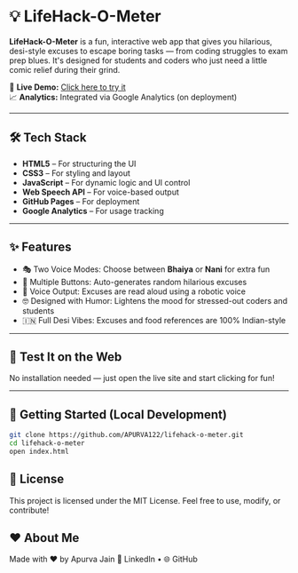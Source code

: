 # 💡 LifeHack-O-Meter

**LifeHack-O-Meter** is a fun, interactive web app that gives you hilarious, desi-style excuses to escape boring tasks — from coding struggles to exam prep blues. It's designed for students and coders who just need a little comic relief during their grind.

🔗 **Live Demo:** [Click here to try it](https://apurva122.github.io/lifehack-o-meter/)  
📈 **Analytics:** Integrated via Google Analytics (on deployment)

---

## 🛠️ Tech Stack

- **HTML5** – For structuring the UI  
- **CSS3** – For styling and layout  
- **JavaScript** – For dynamic logic and UI control  
- **Web Speech API** – For voice-based output  
- **GitHub Pages** – For deployment  
- **Google Analytics** – For usage tracking

---

## ✨ Features

- 🎭 Two Voice Modes: Choose between **Bhaiya** or **Nani** for extra fun  
- 🎲 Multiple Buttons: Auto-generates random hilarious excuses  
- 💬 Voice Output: Excuses are read aloud using a robotic voice  
- 🤓 Designed with Humor: Lightens the mood for stressed-out coders and students  
- 🇮🇳 Full Desi Vibes: Excuses and food references are 100% Indian-style

---

## 🧪 Test It on the Web

No installation needed — just open the live site and start clicking for fun!

---

## 🚀 Getting Started (Local Development)

```bash
git clone https://github.com/APURVA122/lifehack-o-meter.git
cd lifehack-o-meter
open index.html
```
## 📄 License
This project is licensed under the MIT License.
Feel free to use, modify, or contribute!

## ❤️ About Me
Made with ❤️ by Apurva Jain
🔗 LinkedIn • 🌐 GitHub
